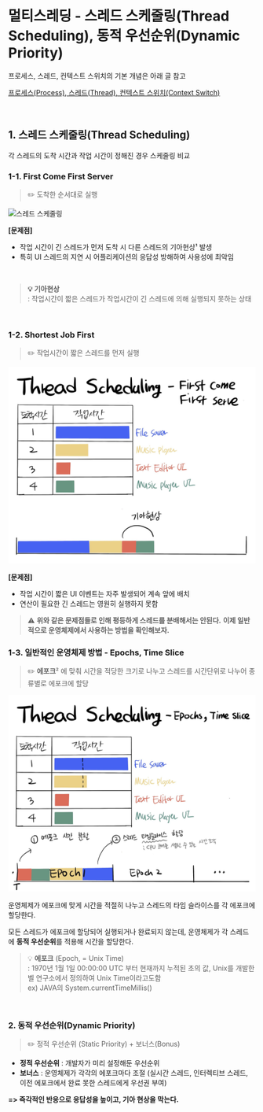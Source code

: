 # 멀티스레딩 - 스레드 스케줄링(Thread Scheduling), 동적 우선순위(Dynamic Priority)

프로세스, 스레드, 컨텍스트 스위치의 기본 개념은 아래 글 참고

[프로세스(Process), 스레드(Thread), 컨텍스트 스위치(Context Switch)](../Process_Thread_Context%20Switch/page.md)

<br />


## **1. 스레드 스케줄링(Thread Scheduling)**

각 스레드의 도착 시간과 작업 시간이 정해진 경우 스케줄링 비교


### 1-1. First Come First Server

> ✏️ 도착한 순서대로 실행

![스레드 스케줄링](./img/thread%20scheduling.png)

**[문제점]**

- 작업 시간이 긴 스레드가 먼저 도착 시 다른 스레드의 기아현상¹ 발생
- 특히 UI 스레드의 지연 시 어플리케이션의 응답성 방해하여 사용성에 최악임

<br />

> **💡 기아현상** <br />
> : 작업시간이 짧은 스레드가 작업시간이 긴 스레드에 의해 실행되지 못하는 상태
> 

<br />


### 1-2. Shortest Job First

> ✏️ 작업시간이 짧은 스레드를 먼저 실행

![thread scheduling - shortest job first](./img/thread%20scheduling-shortest%20job%20first.png)

**[문제점]**

- 작업 시간이 짧은 UI 이벤트는 자주 발생되어 계속 앞에 배치
- 연산이 필요한 긴 스레드는 영원히 실행하지 못함

> ⚠️ **위와 같은 문제점들로 인해 평등하게 스레드를 분배해서는 안된다.** 
> **이제 일반적으로 운영체제에서 사용하는 방법을 확인해보자.**

</aside>

### 1-3. 일반적인 운영체제 방법 - Epochs, Time Slice

> ✏️  **에포크**² 에 맞춰 시간을 적당한 크기로 나누고 스레드를 시간단위로 나누어 종류별로 에포크에 할당

![thread scheduling-epochs](./img/thread%20scheduling-epochs.png)

운영체제가 에포크에 맞게 시간을 적절히 나누고 스레드의 타임 슬라이스를 각 에포크에 할당한다.

모든 스레드가 에포크에 할당되어 실행되거나 완료되지 않는데, 운영체제가 각 스레드에 **동적 우선순위**를 적용해 시간을 할당한다.

> 💡 **에포크** (Epoch, = Unix Time) <br />
> : 1970년 1월 1일 00:00:00 UTC 부터 현재까지 누적된 초의 값, Unix를 개발한 벨 연구소에서 정의하여 Unix Time이라고도함 
> <br />
> ex) JAVA의 System.currentTimeMillis()
> 

<br />


### **2. 동적 우선순위(Dynamic Priority)**

> ✏️ 정적 우선순위 (Static Priority) + 보너스(Bonus)

- **정적 우선순위** : 개발자가 미리 설정해둔 우선순위
- **보너스** : 운영체제가 각각의 에포크마다 조절 (실시간 스레드, 인터렉티브 스레드, 이전 에포크에서 완료 못한 스레드에게 우선권 부여)

**=> 즉각적인 반응으로 응답성을 높이고, 기아 현상을 막는다.**